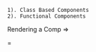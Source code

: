<!--* create a script in package.json -->

<!--todo: script for starting our project in dev mode {dev build script} -->
<!--? "start": "parcel index.html" -->

<!-- todo: script for starting app in production mode -->
<!--? "build":"parcel build index.html" -->

<!--* command for runnig the app is npm run start and a shortcut is npm start -->

<!--! deleting everything from App.js and writing everything new code -->

<!--? const heading = React.createElement("h1", { id: "heading" }, "Namaste new react series") -->
<!--* React.createElement will create an object in short react element is an object and when we render this element to DOM it becomes HTML element-->

<!--todo: INTRO TO JSX -->

<!--? 1) Itroduced to get rid of the clumsy code we used to write earlier to create html elements like above -->
<!--? 2) big thing to note that JSX is not a part of React, JSX is not a mandatary thing to write React Code. -->
<!--? 3) JSX just make devlopers life easy   -->

<!-- fix: JSX is a convention that is used to merge html and js code in a single file -->
<!--note: JSX is not html in javaScript JSX is html like syntax -->

<!--todo:a) const heading = React.createElement("h1", { id: "heading" }, "Namaste new react series 🚀") -->

<!--todo:b) const jsxheading = <h1 id="heading">JSX heading</h1> -->
<!--? botha a ad b are equivalent -->

<!--* logging both const will result the same javaScript object  -->

<!--ref const jsxheading = <h1 id="heading">JSX heading</h1> => this is a valid js we can say but it is not pure JS -->

<!--note: Browser does not understand JSX, it is transpiled before reaching to js engine and this thing is done by a package called BABEL its work is to convert the JSX into a form that js engine can understand (converting to React code) -->

<!--idea: JS engine only understands ECMASCRIPT (ES6) and its versions -->

<!--fix: JSX => Babel transpiles it to React.createElement => ReactElement- JS Object => HTMLElement(render) -->

<!--? in JSX we write "className" instead of "class" thats what we can say that JSX is not HTML in JS {we use camelCase in JSX} -->

<!--head: React Component -->
<!--idea: Types- -->

    1). Class Based Components
    2). Functional Components

<!--fix React Functional Component -->
<!--* A function that return JSX code is a react functional Component -->

<!--? const HeadingComp = ()=>{
    return <h1>I am a heading component</h1>
} -->

<!--? const HeadingComp = ()=> <h1>I am a heading component</h1> -->

<!--* Both the type of defining comp is valid as it is a behaviour of JS arrow functions, when there is not {} curly use then no return is required but when {} used then return is mandatary -->

<!--todo: if single line JSX is returned from the function without {} then no need to wrap the JSX with (), but it there are multiple lines of JSX then we need to wrap it with () as -
const HeadingComp3 = () => (
    <div>
        <h1>I am a heading component having more than 1 line without return keyword</h1>
    </div>
)
-->
<!--note: without return is used only when there is not const etc in the comp -->

Rendering a Comp => <ComponentName/>

<!--? Rendering a component inside another component is called "component composition" -->

<!--note: In the JSX we can write js code using {} -->
<!--* inside the paranthesis we can write js code which works perfectly  -->

<!--fix JSX takes care of injection attacks  -->
<!--? any data which is wrapped inside {} jsx will not just blindly run it,jsx will sanitize it  -->

<Component/> = <Component></Component>

<!--todo: A functional component is a JS function at the end of the day, so we can render a component like this as well => "Component()" -->
